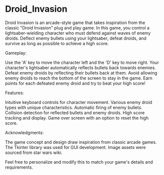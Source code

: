 # Droid_Invasion

Droid Invasion is an arcade-style game that takes inspiration from the classic "Droid Invasion" plug and play game. In this game, you control a lightsaber-wielding character who must defend against waves of enemy droids. Deflect enemy bullets using your lightsaber, defeat droids, and survive as long as possible to achieve a high score.

Gameplay:

Use the 'A' key to move the character left and the 'D' key to move right.
Your character's lightsaber automatically reflects bullets back towards enemies.
Defeat enemy droids by reflecting their bullets back at them.
Avoid allowing enemy droids to reach the bottom of the screen to stay in the game.
Earn points for each defeated enemy droid and try to beat your high score!

Features:

Intuitive keyboard controls for character movement.
Various enemy droid types with unique characteristics.
Automatic firing of enemy bullets.
Collision detection for reflected bullets and enemy droids.
High score tracking and display.
Game over screen with an option to reset the high score.

Acknowledgments:

The game concept and design draw inspiration from classic arcade games.
The Tkinter library was used for GUI development.
Image assets were sourced from star wars wiki.

Feel free to personalize and modify this to match your game's details and requirements.
